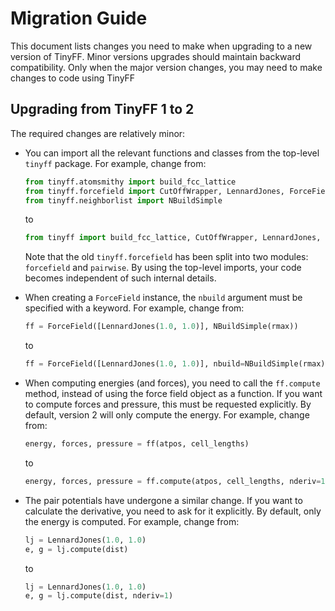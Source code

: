 # Migration Guide

This document lists changes you need to make when upgrading to a new version of TinyFF.
Minor versions upgrades should maintain backward compatibility.
Only when the major version changes, you may need to make changes to code using TinyFF


## Upgrading from TinyFF 1 to 2

The required changes are relatively minor:

- You can import all the relevant functions and classes from the top-level `tinyff` package.
  For example, change from:

    ```python
    from tinyff.atomsmithy import build_fcc_lattice
    from tinyff.forcefield import CutOffWrapper, LennardJones, ForceField
    from tinyff.neighborlist import NBuildSimple
    ```

    to

    ```python
    from tinyff import build_fcc_lattice, CutOffWrapper, LennardJones, ForceField, NBuildSimple
    ```

    Note that the old `tinyff.forcefield` has been split into two modules: `forcefield` and `pairwise`.
    By using the top-level imports, your code becomes independent of such internal details.

- When creating a `ForceField` instance, the `nbuild` argument must be specified with a keyword.
  For example, change from:

    ```python
    ff = ForceField([LennardJones(1.0, 1.0)], NBuildSimple(rmax))
    ```

    to

    ```python
    ff = ForceField([LennardJones(1.0, 1.0)], nbuild=NBuildSimple(rmax))
    ```

- When computing energies (and forces), you need to call the `ff.compute` method,
  instead of using the force field object as a function.
  If you want to compute forces and pressure, this must be requested explicitly.
  By default, version 2 will only compute the energy.
  For example, change from:

    ```python
    energy, forces, pressure = ff(atpos, cell_lengths)
    ```

    to

    ```python
    energy, forces, pressure = ff.compute(atpos, cell_lengths, nderiv=1)
    ```

- The pair potentials have undergone a similar change.
  If you want to calculate the derivative, you need to ask for it explicitly.
  By default, only the energy is computed.
  For example, change from:

    ```python
    lj = LennardJones(1.0, 1.0)
    e, g = lj.compute(dist)
    ```

    to

    ```python
    lj = LennardJones(1.0, 1.0)
    e, g = lj.compute(dist, nderiv=1)
    ```
